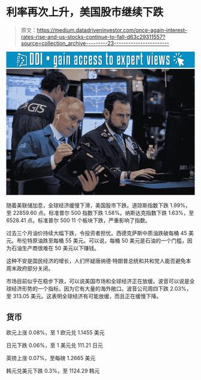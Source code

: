 # 利率再次上升，美国股市继续下跌

> 原文：<https://medium.datadriveninvestor.com/once-again-interest-rates-rise-and-us-stocks-continue-to-fall-d63c29311557?source=collection_archive---------23----------------------->

[![](img/9fe987d7ed0d1c2f21f416102a436623.png)](http://www.track.datadriveninvestor.com/1B9E)![](img/8b690d666466fbb84a51e2fb02d8da45.png)

随着美联储加息，全球经济缓慢下滑，美国股市下跌。道琼斯指数下跌 1.99%，至 22859.60 点。标准普尔 500 指数下跌 1.58%。纳斯达克指数下跌 1.63%，至 6528.41 点。标准普尔 500 11 个板块下跌，严重影响了指数。

过去三个月油价持续大幅下跌，令投资者担忧。西德克萨斯中质油跌破每桶 45 美元。布伦特原油跌至每桶 55 美元。可以说，每桶 50 美元是石油的一个门槛，因为石油生产商很难在 50 美元以下赚钱。

这种不安是国民经济的增长，人们怀疑唐纳德·特朗普总统和共和党人能否避免本周末政府部分关闭。

市场目前似乎在稳步下跌，可以说美国市场和全球经济正在放缓。波音可以说是全球经济形势的一个指标，因为它有大量的海外敞口。波音公司周四下跌 2.03%，至 313.05 美元。这表明全球经济有可能放缓，而且正在缓慢下降。

## 货币

欧元上涨 0.08%，至 1 欧元兑 1.1455 美元

日元下跌 0.06%，至 1 美元兑 111.21 日元

英镑上涨 0.07%，至每磅 1.2665 美元

韩元兑美元下跌 0.3%，至 1124.29 韩元